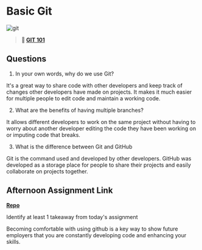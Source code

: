 # Basic Git

![git](https://git-scm.com/images/branching-illustration@2x.png)

> **📖 [GIT 101](https://codeworksacademy.com/fs-student-guide/resources/wk1/01-GIT)**

## Questions

1. In your own words, why do we use Git?

  It's a great way to share code with other developers and keep track of changes other developers have made on projects. It makes it much easier for multiple people to edit code and maintain a working code.

2. What are the benefits of having multiple branches?

  It allows different developers to work on the same project without having to worry about another developer editing the code they have been working on or imputing code that breaks.

3. What is the difference between Git and GitHub

Git is the command used and developed by other developers. GitHub was developed as a storage place for people to share their projects and easily collaborate on projects together.

## Afternoon Assignment Link

**[Repo](https://github.com/kyleem20/<ASSIGNMENT_REPO>)**

Identify at least 1 takeaway from today's assignment

Becoming comfortable with using github is a key way to show future employers that you are constantly developing code and enhancing your skills.
